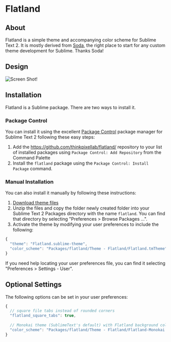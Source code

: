 # Flatland

## About

Flatland is a simple theme and accompanying color scheme for Sublime Text 2. It is mostly derived from  [Soda](https://github.com/buymeasoda/soda-theme), the right place to start for any custom theme development for Sublime. Thanks Soda!

## Design

![Screen Shot!](https://raw.github.com/thinkpixellab/flatland/master/resources/screenshot.png)


## Installation
Flatland is a Sublime package. There are two ways to install it.

### Package Control
You can install it using the excellent [Package Control][] package manager for Sublime Text 2 following these easy steps:

1. Add the https://github.com/thinkpixellab/flatland/ repository to your list of installed packages using `Package Control: Add Repository` from the Command Palette
2. Install the `flatland` package using the `Package Control: Install Package` command.

[Package Control]: http://wbond.net/sublime_packages/package_control

### Manual Installation
You can also install it manually by following these instructions:

1. [Download theme files](https://github.com/thinkpixellab/flatland/archive/master.zip)
2. Unzip the files and copy the folder newly created folder into your Sublime Text 2 Packages directory with the name `flatland`. You can find that directory by selecting "Preferences > Browse Packages ...".
3. Activate the theme by modifying your user preferences to include the following:

```javascript
{
  "theme": "Flatland.sublime-theme",
  "color_scheme": "Packages/flatland/Theme - Flatland/Flatland.tmTheme"
}
```

If you need help locating your user preferences file, you can find it selecting "Preferences > Settings - User".

## Optional Settings
The following options can be set in your user preferences:

```javascript
{
  // square file tabs instead of rounded corners
  "flatland_square_tabs": true, 
  
  // Monokai theme (SublimeText's default) with Flatland background color
  "color_scheme": "Packages/flatland/Theme - Flatland/Flatland-Monokai.tmTheme"
}
```
